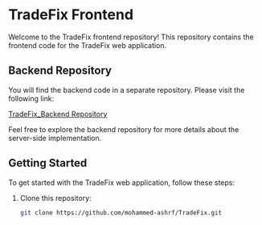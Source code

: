 # TradeFix Frontend

Welcome to the TradeFix frontend repository! This repository contains the frontend code for the TradeFix web application.

## Backend Repository

You will find the backend code in a separate repository. Please visit the following link:

[TradeFix_Backend Repository](https://github.com/mohammed-ashrf/TradeFix_Backend)

Feel free to explore the backend repository for more details about the server-side implementation.

## Getting Started

To get started with the TradeFix web application, follow these steps:

1. Clone this repository:
   ```bash
   git clone https://github.com/mohammed-ashrf/TradeFix.git
